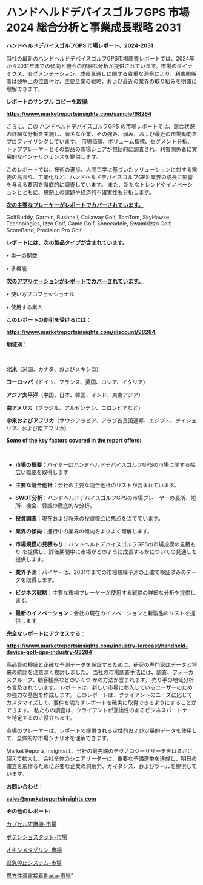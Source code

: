 # ハンドヘルドデバイスゴルフGPS 市場 2024 総合分析と事業成長戦略 2031

<strong>ハンドヘルドデバイスゴルフGPS 市場レポート、2024-2031</strong>

当社の最新のハンドヘルドデバイスゴルフGPS市場調査レポートでは、2024年から2031年までの傾向と機会の詳細な分析が提供されています。市場のダイナミクス、セグメンテーション、成長見通しに関する貴重な洞察により、利害関係者は競争上の位置付け、主要企業の戦略、および最近の業界の取り組みを明確に理解できます。



<strong>レポートのサンプル コピーを取得:</strong> <a href=https://www.marketreportsinsights.com/sample/98284>

<strong><u>https://www.marketreportsinsights.com/sample/98284</u></strong></a>

さらに、この ハンドヘルドデバイスゴルフGPS の市場レポートでは、競合状況の詳細な分析を実施し、著名な企業、その強み、弱み、および最近の市場動向をプロファイリングしています。 市場価値、ボリューム指標、セグメント分析、トッププレーヤーとその製品の市場シェアが包括的に調査され、利害関係者に実用的なインテリジェンスを提供します。

このレポートでは、技術の進歩、人間工学に基づいたソリューションに対する需要の高まり、工業化など、ハンドヘルドデバイスゴルフGPS 業界の成長に影響を与える要因を徹底的に調査しています。 また、新たなトレンドやイノベーションとともに、規制上の課題や経済的不確実性も分析します。



<strong><u>次の主要なプレーヤーがレポートでカバーされています。</u></strong>

GolfBuddy, Garmin, Bushnell, Callaway Golf, TomTom, SkyHawke Technologies, Izzo Golf, Game Golf, Sonocaddie, Swami/Izzo Golf, ScoreBand, Precision Pro Golf



<strong><u><b>レポートには、次の製品タイプが含まれています。</b></u></strong>

• 単一の関数

• 多機能



<strong><u><b>次のアプリケーションがレポートでカバーされています。</b></u></strong>

• 使い方プロフェッショナル

• 使用する素人



<strong><b>このレポートの割引を受けるには：</b></strong>

<a href=https://www.marketreportsinsights.com/discount/98284>

<strong><u>https://www.marketreportsinsights.com/discount/98284</u></strong></a>



<strong>地域別：</strong>

<strong> </strong>



<strong>北米</strong>（米国、カナダ、およびメキシコ）



<strong>ヨーロッパ</strong>（ドイツ、フランス、英国、ロシア、イタリア）



<strong>アジア太平洋</strong>（中国、日本、韓国、インド、東南アジア）



<strong>南アメリカ</strong>（ブラジル、アルゼンチン、コロンビアなど）



<strong>中東およびアフリカ</strong>（サウジアラビア、アラブ首長国連邦、エジプト、ナイジェリア、および南アフリカ）



<strong>Some of the key factors covered in the report offers:</strong>

<strong> </strong>
<ul>
  <li>

<strong>市場の概要</strong>：バイヤーはハンドヘルドデバイスゴルフGPSの市場に関する幅広い概要を取得します</li>
  <li>

<strong>主要な競合他社</strong>：会社の主要な競合他社のリストが含まれています。</li>
  <li>

<strong>SWOT分析</strong>：ハンドヘルドデバイスゴルフGPSの市場プレーヤーの長所、短所、機会、脅威の徹底的な分析。</li>
  <li>

<strong>投資調査</strong>：現在および将来の投資機会に焦点を当てています。</li>
  <li>

<strong>業界の傾向</strong>：進行中の業界の傾向をよりよく理解します。</li>
  <li>

<strong>市場規模の見積もり</strong>：ハンドヘルドデバイスゴルフGPSの市場規模の見積もり を提供し、評価期間中に市場がどのように成長するかについての見通しも提供します。</li>
  <li>

<strong>業界予測</strong>：バイヤーは、2031年までの市場規模予測の正確で検証済みのデータを取得します。</li>
  <li>

<strong>ビジネス戦略</strong>：主要な市場プレーヤーが使用する戦略の詳細な分析を提供します。</li>
  <li>

<strong>最新のイノベーション</strong>：会社の現在のイノベーションと新製品のリストを提供します</li>
</ul>


<strong>完全なレポートにアクセスする</strong>：

<a href=https://www.marketreportsinsights.com/industry-forecast/handheld-device-golf-gps-industry-98284>

<strong><u>https://www.marketreportsinsights.com/industry-forecast/handheld-device-golf-gps-industry-98284</u></strong></a>

高品質の検証と正確な予測データを保証するために、研究の専門家はデータと将来の統計を注意深く検討しました。 当社の市場調査手法には、調査、フォーカスグループ、顧客観察などのいくつ かの方法が含まれます。 売り手の地域分析も言及されています。 レポートは、新しい市場に参入しているユーザーのための強力な基盤を作成します。 このレポートは、クライアントのニーズに応じてカスタマイズして、要件を満たすレポートを確実に取得できるようにすることができます。 私たちの調査は、クライアントが互換性のあるビジネスパートナーを特定するのに役立ちます。

市場のプレーヤーは、レポートで提供される定性的および定量的データを使用して、全体的な市場シナリオを理解できます。

Market Reports Insightsは、当社の最先端のテクノロジーリサーチをはるかに超えて拡大し、会社全体のシニアリーダーに、重要な予備選挙を達成し、明日の確立を形作るために必要な企業の洞察力、ガイダンス、およびツールを提供しています。



<strong><b>お問い合わせ</b></strong>：

<a href=mailto:sales@marketreportsinsights.com>

<strong><u>sales@marketreportsinsights.com</u></strong></a>



<strong>その他のレポート:</strong>

<a href=https://www.linkedin.com/pulse/カプセル研磨機-市場-2023-総合分析と事業成長戦略-2030-data-dive-discoveries-24-analysis-l7mzf/>カプセル研磨機-市場</a>

<a href=https://www.linkedin.com/pulse/ポテンショスタット-市場-2023-収益と成長ドライバー-2030-data-dive-discoveries-24-analysis-cfmif/>ポテンショスタット-市場</a>

<a href=https://www.linkedin.com/pulse/オキシメタゾリン-市場-2023-総利益と主要ベンダー-2030-data-dive-discoveries-24-analysis-2mzzf/>オキシメタゾリン-市場</a>

<a href=https://www.linkedin.com/pulse/緊急停止システム-市場-2030-年までの需要に焦点を当てた-2023-年調査レポート-pr-news-hub-g4kjf/>緊急停止システム-市場</a>

<a href=https://www.linkedin.com/pulse/異方性導電接着剤aca-市場-2023-新興市場-将来の動向と市場需要-y0azf/>異方性導電接着剤aca-市場</a>"
